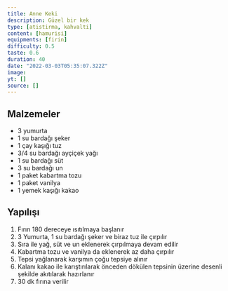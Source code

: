 ```yaml
---
title: Anne Keki
description: Güzel bir kek
type: [atistirma, kahvalti]
content: [hamurisi]
equipments: [firin]
difficulty: 0.5
taste: 0.6
duration: 40
date: "2022-03-03T05:35:07.322Z"
image: 
yt: []
source: []
---
```


## Malzemeler

- 3 yumurta
- 1 su bardağı şeker
- 1 çay kaşığı tuz
- 3/4 su bardağı ayçiçek yağı
- 1 su bardağı süt
- 3 su bardağı un
- 1 paket kabartma tozu
- 1 paket vanilya
- 1 yemek kaşığı kakao

## Yapılışı

1. Fırın 180 dereceye ısıtılmaya başlanır
2. 3 Yumurta, 1 su bardağı şeker ve biraz tuz ile çırpılır
3. Sıra ile yağ, süt ve un eklenerek çırpılmaya devam edilir
4. Kabartma tozu ve vanilya da eklenerek az daha çırpılır
5. Tepsi yağlanarak karşımın çoğu tepsiye alınır
6. Kalanı kakao ile karıştırılarak önceden dökülen tepsinin üzerine desenli şekilde akıtılarak hazırlanır
7. 30 dk fırına verilir
